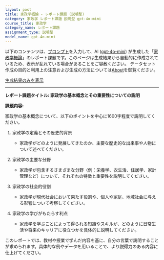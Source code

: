 ```yaml
---
layout: post
title: 家政学概論 - レポート課題 (説明型)
category: 家政学 レポート課題 説明型 gpt-4o-mini
course_title: 家政学
category_name: レポート課題
assignment_type: 説明型
model_name: gpt-4o-mini
---
```


以下のコンテンツは、[プロンプト](file://../../synthetic_assignments/generated/家政学/gpt-4o-mini/)を入力して、AI ([gpt-4o-mini](contents/gpt-4o-mini)) が生成した「[家政学概論](/contents/家政学/)」のレポート課題です。このページは生成結果から自動的に作成されているため、表示が乱れている場合があることをご容赦ください。
データセット作成の目的と利用上の注意および生成の方法については[About](/About)を御覧ください。

[生成結果のみを表示](file://../../synthetic_assignments/generated/家政学/gpt-4o-mini/)
  

***
  
**レポート課題タイトル: 家政学の基本概念とその重要性についての説明**

**課題内容:**

家政学の基本概念について、以下のポイントを中心に1600字程度で説明してください。

1. 家政学の定義とその歴史的背景
   - 家政学がどのように発展してきたのか、主要な歴史的な出来事や人物について述べてください。

2. 家政学の主要な分野
   - 家政学が包含するさまざまな分野（例：栄養学、衣生活、住居学、家計管理など）について、それぞれの特徴と重要性を説明してください。

3. 家政学の社会的役割
   - 家政学が現代社会において果たす役割や、個人や家庭、地域社会に与える影響について考察してください。

4. 家政学の学びがもたらす利点
   - 家政学を学ぶことによって得られる知識やスキルが、どのように日常生活や将来のキャリアに役立つかを具体的に説明してください。

このレポートでは、教材や授業で学んだ内容を基に、自分の言葉で説明することが求められます。具体的な例やデータを用いることで、より説得力のある内容に仕上げてください。
